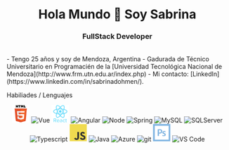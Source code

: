 
<h1 align="center">  Hola Mundo 👋 Soy Sabrina </h1>
<h3 align="center"> FullStack Developer </h3>
<br>
- Tengo 25 años y soy de Mendoza, Argentina
- Gadurada de Técnico Universitario en Programacién de la [Universidad Tecnológica Nacional de Mendoza](http://www.frm.utn.edu.ar/index.php)
- Mi contacto: [LinkedIn](https://www.linkedin.com/in/sabrinadohmen/).



Habiliades / Lenguajes
<p align="center">


  <img src="https://raw.githubusercontent.com/devicons/devicon/master/icons/html5/html5-original-wordmark.svg" alt="HTML" width="40" height="40"/>
  <img src="https://upload.wikimedia.org/wikipedia/commons/thumb/9/95/Vue.js_Logo_2.svg/555px-Vue.js_Logo_2.svg.png" alt="Vue" width="40" height="40"/>
  <img src="https://raw.githubusercontent.com/devicons/devicon/master/icons/react/react-original-wordmark.svg" alt="React" width="40" height="40"/>
  <img src="https://cdn.worldvectorlogo.com/logos/angular-icon.svg" alt="Angular" width="40" height="40"/>
  <img src="https://camo.githubusercontent.com/ee68259d96c84767b3644d8f6e45c50951d16e608afa84b9a55a6f90a4907fff/68747470733a2f2f696d672e69636f6e73382e636f6d2f666c75656e63792f34382f3030303030302f6e6f64652d6a732e706e67" alt="Node" width="40" height="40"/>
  <img src="https://spring-petclinic.github.io/images/logo-spring.png" alt="Spring" width="40" height="40"/>
  <img src="https://icons-for-free.com/download-icon-development+logo+mysql+icon-1320184807686758112_512.png" alt="MySQL" width="40" height="40"/>
  <img src="https://img.icons8.com/color/480/microsoft-sql-server.png" alt="SQLServer" width="40" height="40"/>
  <img src="https://upload.wikimedia.org/wikipedia/commons/thumb/4/4c/Typescript_logo_2020.svg/1200px-Typescript_logo_2020.svg.png" alt="Typescript" width="40" height="40"/>
  <img src="https://raw.githubusercontent.com/devicons/devicon/master/icons/javascript/javascript-original.svg" alt="Javascript" width="40" height="40"/>
  <img src="https://cdn-icons-png.flaticon.com/512/226/226777.png" alt="Java" width="40" height="40"/>
  <img src="https://www.freelogovectors.net/wp-content/uploads/2022/03/azure_devops_logo_freelogovectors.net_.png" alt="Azure" width="40" height="40"/>
  <img src="https://www.vectorlogo.zone/logos/git-scm/git-scm-icon.svg" alt="git" width="40" height="40"/> 
  <img src="https://raw.githubusercontent.com/devicons/devicon/master/icons/photoshop/photoshop-line.svg" alt="Photoshop" width="40" height="40"/>
  <img src="https://camo.githubusercontent.com/2f7d9c653bd1edd735b3db07d7c4b47ae45959e17c14053fa4f543ac93cc1a8c/68747470733a2f2f696d672e69636f6e73382e636f6d2f636f6c6f722f34382f3030303030302f76697375616c2d73747564696f2d636f64652d323031392e706e67" alt="VS Code" width="40" height="40"/>
</p>


 




